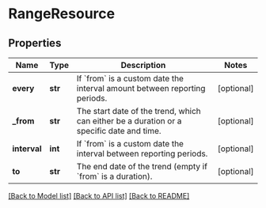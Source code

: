 # RangeResource

## Properties
Name | Type | Description | Notes
------------ | ------------- | ------------- | -------------
**every** | **str** | If &#x60;from&#x60; is a custom date the interval amount between reporting periods. | [optional] 
**_from** | **str** | The start date of the trend, which can either be a duration or a specific date and time. | [optional] 
**interval** | **int** | If &#x60;from&#x60; is a custom date the interval between reporting periods.  | [optional] 
**to** | **str** | The end date of the trend (empty if &#x60;from&#x60; is a duration). | [optional] 

[[Back to Model list]](../README.md#documentation-for-models) [[Back to API list]](../README.md#documentation-for-api-endpoints) [[Back to README]](../README.md)


